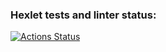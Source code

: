 ### Hexlet tests and linter status:
[![Actions Status](https://github.com/ValBelios/frontend-project-46/actions/workflows/hexlet-check.yml/badge.svg)](https://github.com/ValBelios/frontend-project-46/actions)